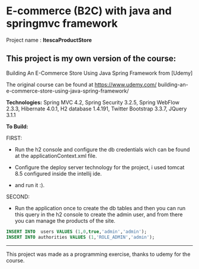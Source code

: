 # E-commerce (B2C) with java and springmvc framework
Project name : **ItescaProductStore**  

## This project is my own version of the course:
Building An E-Commerce Store Using Java Spring Framework from [Udemy]  

The original course can be found at https://www.udemy.com/  building-an-e-commerce-store-using-java-spring-framework/  

**Technologies:** Spring MVC 4.2, Spring Security 3.2.5, Spring WebFlow 2.3.3, Hibernate 4.0.1, H2 database 1.4.191, Twitter Bootstrap 3.3.7, JQuery 3.1.1


**To Build:**  

FIRST:

- Run the h2 console and configure the db credentials wich can be found at the applicationContext.xml file.

- Configure the deploy server technology for the project, i used tomcat 8.5 configured inside the intellij ide.

- and run it :).

SECOND:

- Run the application once to create the db tables and then you can run this query in the h2 console to create the admin user, and from there you can manage the products of the site.
  
 
```SQL    
INSERT INTO  users VALUES (1,0,true,'admin','admin');  
INSERT INTO authorities VALUES (1,'ROLE_ADMIN','admin');   
```

---

This project was made as a programming exercise, thanks to udemy for the course.




